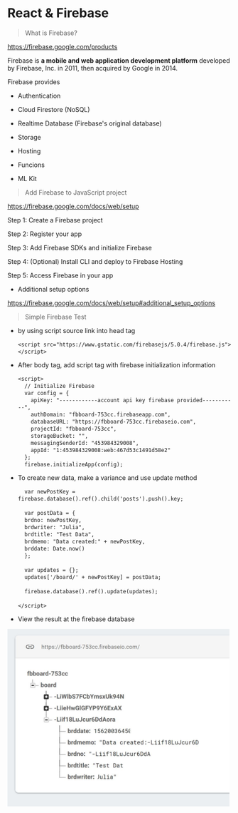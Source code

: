 # React & Firebase

> What is Firebase?

https://firebase.google.com/products


Firebase is <b> a mobile and web application development platform</b> developed by Firebase, Inc. in 2011, then acquired by Google in 2014. 
 
Firebase provides

- Authentication

- Cloud Firestore (NoSQL)

- Realtime Database (Firebase's original database)

- Storage

- Hosting

- Funcions

- ML Kit 



> Add Firebase to JavaScript project

https://firebase.google.com/docs/web/setup


Step 1: Create a Firebase project

Step 2: Register your app

Step 3: Add Firebase SDKs and initialize Firebase

Step 4: (Optional) Install CLI and deploy to Firebase Hosting

Step 5: Access Firebase in your app

- Additional setup options

https://firebase.google.com/docs/web/setup#additional_setup_options


> Simple Firebase Test


- by using script source link into head tag

      <script src="https://www.gstatic.com/firebasejs/5.0.4/firebase.js"></script>

- After body tag, add script tag with firebase initialization information
 
      <script>
        // Initialize Firebase
        var config = {
          apiKey: "------------account api key firebase provided-----------",
          authDomain: "fbboard-753cc.firebaseapp.com",
          databaseURL: "https://fbboard-753cc.firebaseio.com",
          projectId: "fbboard-753cc",
          storageBucket: "",
          messagingSenderId: "453984329008",
          appId: "1:453984329008:web:467d53c1491d58e2"
        };
        firebase.initializeApp(config);

- To create new data, make a variance and use update method

        var newPostKey = firebase.database().ref().child('posts').push().key;

        var postData = {
        brdno: newPostKey,
        brdwriter: "Julia",
        brdtitle: "Test Data", 
        brdmemo: "Data created:" + newPostKey, 
        brddate: Date.now()
        };

        var updates = {};
        updates['/board/' + newPostKey] = postData;

        firebase.database().ref().update(updates);

      </script>
      
- View the result at the firebase database 

<img src="doc/firebasetest.JPG" width="500px">
